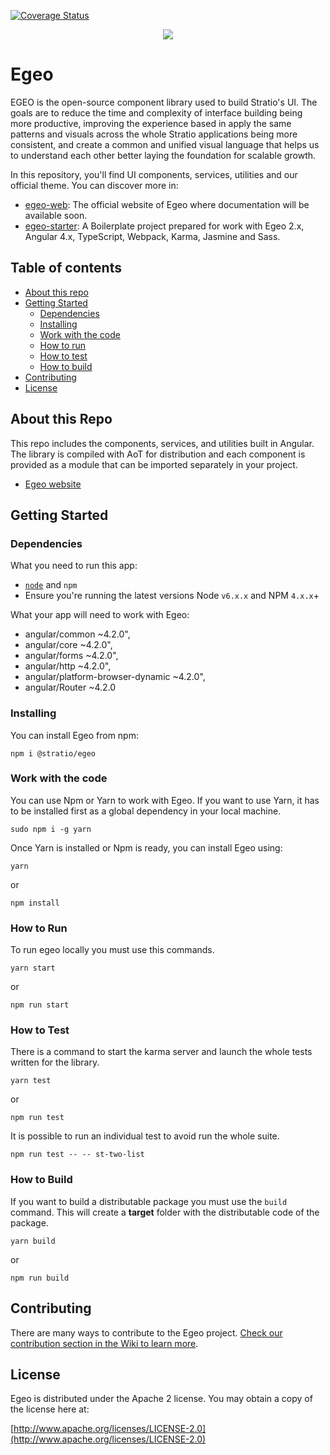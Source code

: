 [![Coverage Status](https://coveralls.io/repos/github/Stratio/egeo/badge.svg?branch=karma-config)](https://coveralls.io/github/Stratio/egeo?branch=karma-config)

<div align="center">
<img src="https://stratio.github.io/egeo-web/2.1.0/assets/images/egeo_logo.png">
</div>

# Egeo

EGEO is the open-source component library used to build Stratio's UI. The goals are to reduce the time and complexity of interface building being more productive, improving the experience based in apply the same patterns and visuals across the whole Stratio applications being more consistent, and create a common and unified visual language that helps us to understand each other better laying the foundation for scalable growth.

In this repository, you'll find UI components, services, utilities and our official theme. You can discover more in:

* [egeo-web](https://github.com/Stratio/egeo-web): The official website of Egeo where documentation will be available soon.
* [egeo-starter](https://github.com/Stratio/egeo-starter): A Boilerplate project prepared for work with Egeo 2.x, Angular 4.x, TypeScript, Webpack, Karma, Jasmine and Sass.

## Table of contents

* [About this repo](#about-this-repo)
* [Getting Started](#getting-started)
   * [Dependencies](#dependencies)
   * [Installing](#installing)
   * [Work with the code](#work-with-the-code)
   * [How to run](#how-to-run)
   * [How to test](#how-to-test)
   * [How to build](#how-to-build)
* [Contributing](#contributing)
* [License](#license)

## About this Repo

This repo includes the components, services, and utilities built in Angular. The library is compiled with AoT for distribution and each component is provided as a module that can be imported separately in your project.

* [Egeo website](https://stratio.github.io/egeo-web)

## Getting Started

### Dependencies

What you need to run this app:
* [`node`](https://nodejs.org/es/) and `npm`
* Ensure you're running the latest versions Node `v6.x.x` and NPM `4.x.x`+

What your app will need to work with Egeo:
* angular/common ~4.2.0",
* angular/core ~4.2.0",
* angular/forms ~4.2.0",
* angular/http ~4.2.0",
* angular/platform-browser-dynamic ~4.2.0",
* angular/Router ~4.2.0

### Installing

You can install Egeo from npm:

```
npm i @stratio/egeo
```

### Work with the code

You can use Npm or Yarn to work with Egeo. If you want to use Yarn, it has to be installed first as a global dependency in your local machine.

```
sudo npm i -g yarn
```

Once Yarn is installed or Npm is ready, you can install Egeo using:

```
yarn
```

or

```
npm install
```

### How to Run

To run egeo locally you must use this commands.

```
yarn start
```

or

```
npm run start
```

### How to Test

There is a command to start the karma server and launch the whole tests written for the library.

```
yarn test
```

or

```
npm run test
```

It is possible to run an individual test to avoid run the whole suite.

```
npm run test -- -- st-two-list
```

### How to Build

If you want to build a distributable package you must use the `build` command. This will create a **target** folder with the distributable code of the package.

```
yarn build
```

or

```
npm run build
```

## Contributing

There are many ways to contribute to the Egeo project. [Check our contribution section in the Wiki to learn more](https://github.com/Stratio/egeo/wiki/How-to-contribute).

## License

Egeo is distributed under the Apache 2 license. You may obtain a copy of the license here at:

[http://www.apache.org/licenses/LICENSE-2.0](http://www.apache.org/licenses/LICENSE-2.0)